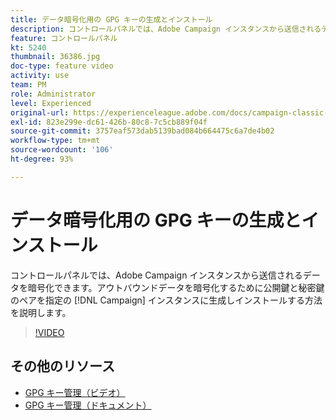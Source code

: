 ```yaml
---
title: データ暗号化用の GPG キーの生成とインストール
description: コントロールパネルでは、Adobe Campaign インスタンスから送信されるデータを暗号化できます。アウトバウンドデータを暗号化するために公開鍵と秘密鍵のペアを指定の Campaign インスタンスに生成しインストールする方法を説明します。
feature: コントロールパネル
kt: 5240
thumbnail: 36386.jpg
doc-type: feature video
activity: use
team: PM
role: Administrator
level: Experienced
original-url: https://experienceleague.adobe.com/docs/campaign-classic-learn/tutorials/administrating/control-panel-acc/gpg-key-management/generating-and-installing-gpg-keys-for-data-encryption.html
exl-id: 823e299e-dc61-426b-80c8-7c5cb889f04f
source-git-commit: 3757eaf573dab5139bad084b664475c6a7de4b02
workflow-type: tm+mt
source-wordcount: '106'
ht-degree: 93%

---
```


# データ暗号化用の GPG キーの生成とインストール

コントロールパネルでは、Adobe Campaign インスタンスから送信されるデータを暗号化できます。アウトバウンドデータを暗号化するために公開鍵と秘密鍵のペアを指定の [!DNL Campaign] インスタンスに生成しインストールする方法を説明します。

>[!VIDEO](https://video.tv.adobe.com/v/36386?quality=12)

## その他のリソース

* [GPG キー管理（ビデオ）](./gpg-key-management-overview.md)
* [GPG キー管理（ドキュメント）](https://experienceleague.adobe.com/docs/control-panel/using/instances-settings/gpg-keys-management.html)
